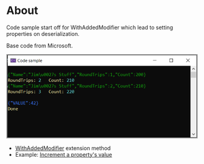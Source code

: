﻿# About

Code sample start off for WithAddedModifier which lead to setting properties on deserialization.

Base code from Microsoft.

![Figure1](assets/figure1.png)

- [WithAddedModifier](https://learn.microsoft.com/en-us/dotnet/core/whats-new/dotnet-8/runtime) extension method
- Example: [Increment a property's value](https://learn.microsoft.com/en-us/dotnet/standard/serialization/system-text-json/custom-contracts#example-increment-a-propertys-value)
